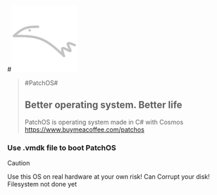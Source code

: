 #<img src="logo.png" style="width:150px">
>#PatchOS#
>## Better operating system. Better life
> PatchOS is operating system made in C# with Cosmos
> https://www.buymeacoffee.com/patchos
>
### Use .vmdk file to boot PatchOS
> [!CAUTION]
> Use this OS on real hardware at your own risk! Can Corrupt your disk! Filesystem not done yet
    